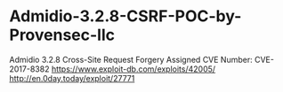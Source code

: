 # Admidio-3.2.8-CSRF-POC-by-Provensec-llc
Admidio 3.2.8 Cross-Site Request Forgery Assigned CVE Number: CVE-2017-8382
https://www.exploit-db.com/exploits/42005/
http://en.0day.today/exploit/27771
